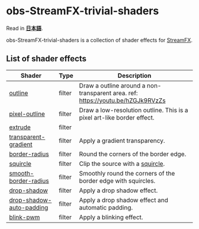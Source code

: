 # obs-StreamFX-trivial-shaders

Read in [**日本語**](README.md).

obs-StreamFX-trivial-shaders is a collection of shader effects for [StreamFX](https://github.com/Xaymar/obs-StreamFX).

## List of shader effects

|Shader|Type|Description|
-------|----|------------
|[outline](filter/outline/)|filter|Draw a outline around a non-transparent area. ref: https://youtu.be/hZGJk9RVzZs|
|[pixel-outline](filter/outline/)|filter|Draw a low-resolution outline. This is a pixel art-like border effect.|
|[extrude](filter/extrude/)|filter||
|[transparent-gradient](filter/transparent-gradient/)|filter|Apply a gradient transparency.|
|[border-radius](filter/border-radius/)|filter|Round the corners of the border edge.|
|[squircle](filter/border-radius/)|filter|Clip the source with a [squircle](https://en.wikipedia.org/wiki/Squircle).|
|[smooth-border-radius](filter/border-radius/)|filter|Smoothly round the corners of the border edge with squircles.|
|[drop-shadow](filter/drop-shadow/)|filter|Apply a drop shadow effect.|
|[drop-shadow-auto-padding](filter/drop-shadow/)|filter|Apply a drop shadow effect and automatic padding.|
|[blink-pwm](filter/blink/)|filter|Apply a blinking effect.|
